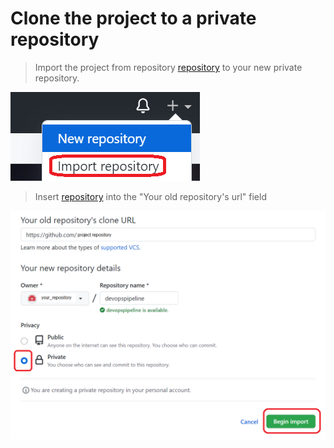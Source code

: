 # Clone the project to a private repository

>Import the project from repository 
[repository][repository]
to your new private repository.

![Picture 31](../assets/step3pic1import.png)

>Insert [repository] into the "Your old repository's url" field

![Picture 32](../assets/step3pic2duplicateRepository.png)

<br/>

[repository]: https://github.com/softservedata/lv722.git
